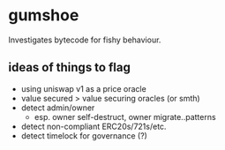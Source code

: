 # gumshoe

Investigates bytecode for fishy behaviour.

## ideas of things to flag
- using uniswap v1 as a price oracle
- value secured > value securing oracles (or smth)
- detect admin/owner
  - esp. owner self-destruct, owner migrate..patterns
- detect non-compliant ERC20s/721s/etc.
- detect timelock for governance (?)

